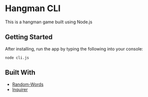# Hangman CLI

This is a hangman game built using Node.js

## Getting Started

After installing, run the app by typing the following into your console:

```
node cli.js
```

## Built With

* [Random-Words](https://www.npmjs.com/package/random-words)
* [Inquirer](https://www.npmjs.com/package/inquirer) 

